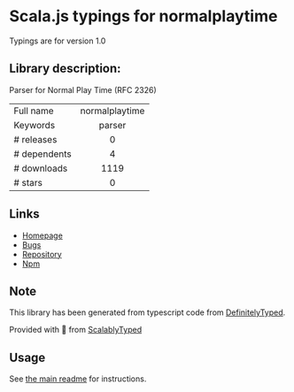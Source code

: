 
# Scala.js typings for normalplaytime

Typings are for version 1.0

## Library description:
Parser for Normal Play Time (RFC 2326)

|                    |                 |
| ------------------ | :-------------: |
| Full name          | normalplaytime |
| Keywords           | parser |
| # releases         | 0 |
| # dependents       | 4 |
| # downloads        | 1119 |
| # stars            | 0 |

## Links
- [Homepage](https://github.com/eteubert/normalplaytime#readme)
- [Bugs](https://github.com/eteubert/normalplaytime/issues)
- [Repository](https://github.com/eteubert/normalplaytime)
- [Npm](https://www.npmjs.com/package/normalplaytime)
    


## Note
This library has been generated from typescript code from [DefinitelyTyped](https://definitelytyped.org).

Provided with :purple_heart: from [ScalablyTyped](https://github.com/oyvindberg/ScalablyTyped)

## Usage
See [the main readme](../../readme.md) for instructions.


